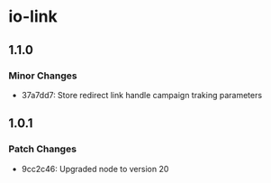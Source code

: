 # io-link

## 1.1.0

### Minor Changes

- 37a7dd7: Store redirect link handle campaign traking parameters

## 1.0.1

### Patch Changes

- 9cc2c46: Upgraded node to version 20
